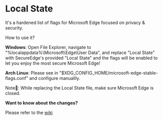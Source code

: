 # Local State
It's a hardened list of flags for Microsoft Edge focused on privacy &amp; security.

How to use it?

**Windows**: Open File Explorer, navigate to "%localappdata%\Microsoft\Edge\User Data\", and replace "Local State" with SecureEdge's provided "Local State" and the flags will be enabled to let you enjoy the most secure Microsoft Edge!

**Arch Linux**: Please see in "$XDG_CONFIG_HOME/microsoft-edge-stable-flags.conf" and configure manuallly.

Note📝: While replacing the Local State file, make sure Microsoft Edge is closed.

**Want to know about the changes?**

Please refer to the [wiki](https://github.com/SecureEdge/Local_State/wiki)
